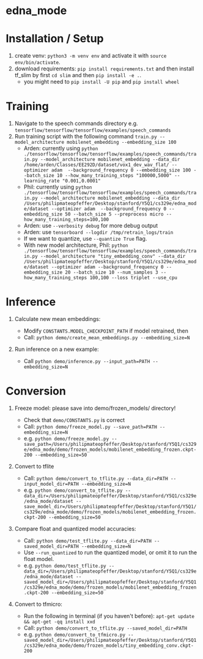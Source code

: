 # edna_mode

# Installation / Setup

1. create venv: `python3 -m venv env` and activate it with `source env/bin/activate`.
2. download requirements: `pip install requirements.txt` and then install tf_slim by first `cd slim` and then `pip install -e .`.
    - you might need to `pip install -U pip` and `pip install wheel`

# Training
1. Navigate to the speech commands directory e.g. `tensorflow/tensorflow/tensorflow/examples/speech_commands`
2. Run training script with the following command `train.py --model_architecture mobilenet_embedding --embedding_size 100`
    - Arden: currently using `python ./tensorflow/tensorflow/tensorflow/examples/speech_commands/train.py --model_architecture mobilenet_embedding --data_dir /home/arden/Classes/EE292D/dataset/vox1_dev_wav_flat/ --optimizer adam  --background_frequency 0 --embedding_size 100 --batch_size 10 --how_many_training_steps "100000,5000" --learning_rate "0.001,0.0001"` 
    - Phil: currently using `python ./tensorflow/tensorflow/tensorflow/examples/speech_commands/train.py --model_architecture mobilenet_embedding --data_dir /Users/philipmateopfeffer/Desktop/stanford/Y5Q1/cs329e/edna_mode/dataset --optimizer adam  --background_frequency 0 --embedding_size 50 --batch_size 5 --preprocess micro --how_many_training_steps=100,100`
    - Arden: use `--verbosity debug` for more debug output
    - Arden: use `tensorboard --logdir /tmp/retrain_logs/train`
    - If we want to quantize, use `--quantize True` flag.
    - With new model architecture, Phil: `python ./tensorflow/tensorflow/tensorflow/examples/speech_commands/train.py --model_architecture "tiny_embedding_conv" --data_dir /Users/philipmateopfeffer/Desktop/stanford/Y5Q1/cs329e/edna_mode/dataset --optimizer adam --background_frequency 0 --embedding_size 20 --batch_size 10 --num_samples 3 --how_many_training_steps 100,100 --loss triplet --use_cpu`

# Inference
1. Calculate new mean embeddings:
    - Modify `CONSTANTS.MODEL_CHECKPOINT_PATH` if model retrained, then
    - Call: `python demo/create_mean_embeddings.py --embedding_size=N`

2. Run inference on a new example:
    - Call `python demo/inference.py --input_path=PATH --embedding_size=N`

# Conversion
1. Freeze model: please save into demo/frozen_models/ directory!
    - Check that `demo/CONSTANTS.py` is correct
    - Call: `python demo/freeze_model.py --save_path=PATH --embedding_size=N`
    - e.g. `python demo/freeze_model.py --save_path=/Users/philipmateopfeffer/Desktop/stanford/Y5Q1/cs329e/edna_mode/demo/frozen_models/mobilenet_embedding_frozen.ckpt-200 --embedding_size=50`

2. Convert to tflite
    - Call: `python demo/convert_to_tflite.py --data_dir=PATH --input_model_dir=PATH --embedding_size=N`
    - e.g. `python demo/convert_to_tflite.py --data_dir=/Users/philipmateopfeffer/Desktop/stanford/Y5Q1/cs329e/edna_mode/dataset --save_model_dir=/Users/philipmateopfeffer/Desktop/stanford/Y5Q1/cs329e/edna_mode/demo/frozen_models/mobilenet_embedding_frozen.ckpt-200 --embedding_size=50`

3. Compare float and quantized model accuracies:
    - Call: `python demo/test_tflite.py --data_dir=PATH --saved_model_dir=PATH --embedding_size=N`
    - Use `--run_quantized` to run the quantized model, or omit it to run the float model.
    - e.g. `python demo/test_tflite.py --data_dir=/Users/philipmateopfeffer/Desktop/stanford/Y5Q1/cs329e/edna_mode/dataset --saved_model_dir=/Users/philipmateopfeffer/Desktop/stanford/Y5Q1/cs329e/edna_mode/demo/frozen_models/mobilenet_embedding_frozen.ckpt-200 --embedding_size=50`

4. Convert to tfmicro:
    - Run the following in terminal (if you haven't before): `apt-get update && apt-get -qq install xxd`
    - Call: `python demo/convert_to_tflite.py --saved_model_dir=PATH`
    - e.g. `python demo/convert_to_tfmicro.py --saved_model_dir=/Users/philipmateopfeffer/Desktop/stanford/Y5Q1/cs329e/edna_mode/demo/frozen_models/tiny_embedding_conv.ckpt-200`